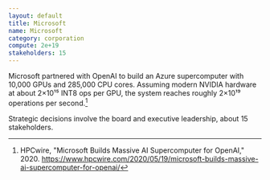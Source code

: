 ```yaml
---
layout: default
title: Microsoft
name: Microsoft
category: corporation
compute: 2e+19
stakeholders: 15
---
```


Microsoft partnered with OpenAI to build an Azure supercomputer with 10,000 GPUs and 285,000 CPU cores. Assuming modern NVIDIA hardware at about 2×10¹⁵ INT8 ops per GPU, the system reaches roughly 2×10¹⁹ operations per second.[^1]

Strategic decisions involve the board and executive leadership, about 15 stakeholders.

[^1]: HPCwire, "Microsoft Builds Massive AI Supercomputer for OpenAI," 2020. <https://www.hpcwire.com/2020/05/19/microsoft-builds-massive-ai-supercomputer-for-openai/>
